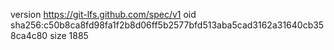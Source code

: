 version https://git-lfs.github.com/spec/v1
oid sha256:c50b8ca8fd98fa1f2b8d06ff5b2577bfd513aba5cad3162a31640cb358ca4c80
size 1885

